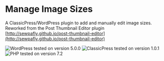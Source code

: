 # Manage Image Sizes

A ClassicPress/WordPress plugin to add and manually edit image sizes. Reworked from the Post Thumbnail Editor plugin [http://sewpafly.github.io/post-thumbnail-editor](http://sewpafly.github.io/post-thumbnail-editor)

![WordPress tested on version 5.0.0](https://img.shields.io/badge/WordPress-5.0.0-0073aa.svg?style=flat-square)
![ClassicPress tested on version 1.0.1](https://img.shields.io/badge/ClassicPress-1.0.1-03768e.svg?style=flat-square)
![PHP tested on version 7.2](https://img.shields.io/badge/PHP-tested%207.2-8892bf.svg?style=flat-square)